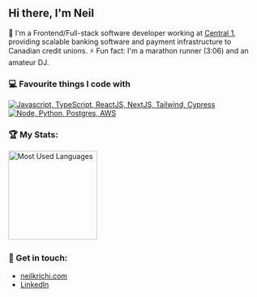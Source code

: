 <div>

## Hi there, I'm Neil

</div>


🔭 I'm a Frontend/Full-stack software developer working at [Central 1](https://www.linkedin.com/company/central1/), providing scalable banking software and payment infrastructure to Canadian credit unions.
⚡ Fun fact: I'm a marathon runner (3:06) and an amateur DJ.

<div>

### 💻 Favourite things I code with

[![Javascript, TypeScript, ReactJS, NextJS, Tailwind, Cypress](https://skillicons.dev/icons?i=js,ts,react,nextjs,tailwind,cypress)](https://skillicons.dev) [![Node, Python, Postgres, AWS](https://skillicons.dev/icons?i=nodejs,py,postgres,aws)](https://skillicons.dev)

### 🏆 My Stats:

<p>
    <img height=175 alt="Most Used Languages" src="https://github-readme-stats.vercel.app/api/top-langs/?username=neilkrichi&layout=compact&theme=dark" />&nbsp;&nbsp;
</p>


### 📧 Get in touch:
    
- [neilkrichi.com](https://neilkrichi.com)
- [LinkedIn](https://www.linkedin.com/in/neilkrichi/)
    
</div>
